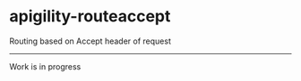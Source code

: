 apigility-routeaccept
=====================

Routing based on Accept header of request


----------
Work is in progress
